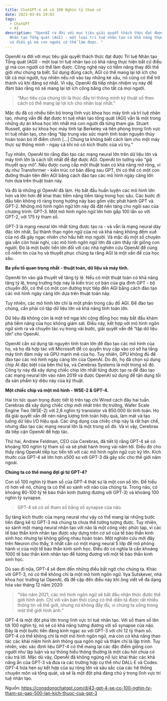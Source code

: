 ```yaml
---
title: ChatGPT-4 sẽ có 100 Nghìn tỷ tham số
date: 2023-03-01 19:03
tags:
  - ChatGPT
  - AI
description: "OpenAI ra đời với mục tiêu giải quyết thách thức đạt được Trí tuệ
  Nhân tạo Tổng quát (AGI) - một loại trí tuệ nhân tạo có khả năng thực hiện bất
  cứ điều gì mà con người có thể làm được. "
---
```

OpenAI ra đời với mục tiêu giải quyết thách thức đạt được Trí tuệ Nhân tạo Tổng quát (AGI) - một loại trí tuệ nhân tạo có khả năng thực hiện bất cứ điều gì mà con người có thể làm được. Công nghệ này có tiềm năng thay đổi thế giới như chúng ta biết. Sử dụng đúng cách, AGI có thể mang lại lợi ích cho tất cả mọi người, tuy nhiên nếu rơi vào tay những kẻ xấu, nó cũng có thể trở thành vũ khí đáng sợ nhất. Vì vậy, OpenAI đã tiếp nhận nhiệm vụ này để đảm bảo rằng nó sẽ mang lại lợi ích công bằng cho tất cả mọi người.

> “Mục tiêu của chúng tôi là thúc đẩy trí thông minh kỹ thuật số theo cách có thể mang lại lợi ích cho nhân loại nhất.”

Mặc dù đã có nhiều tiến bộ trong lĩnh vực khoa học máy tính và trí tuệ nhân tạo, nhưng vấn đề đạt được trí tuệ nhân tạo tổng quát (AGI) vẫn là một trong những dự án khoa học lớn nhất mà con người đã từng tham gia. Stuart Russell, giáo sư khoa học máy tính tại Berkeley và tiên phong trong lĩnh vực trí tuệ nhân tạo, cho rằng “tập trung vào sức mạnh tính toán nguyên thủy hoàn toàn bỏ lỡ điểm chính \[…] Chúng ta không biết cách làm cho một máy thực sự thông minh - ngay cả khi nó có kích thước của vũ trụ.”

Tuy nhiên, OpenAI tin rằng đào tạo các mạng neural lớn trên dữ liệu lớn và máy tính lớn là cách tốt nhất để đạt được AGI. OpenAI tin tưởng vào “giả thuyết quy mô”. Nếu được cung cấp một thuật toán có khả năng mở rộng, ví dụ như Transformer - kiến trúc cơ bản đằng sau GPT, thì có thể có một con đường thuận tiện đến AGI bằng cách đào tạo các mô hình ngày càng lớn hơn dựa trên thuật toán này.

Và đó là những gì OpenAI đã làm. Họ bắt đầu huấn luyện các mô hình lớn hơn và lớn hơn để khai thác tiềm năng tiềm tàng trong học sâu. Các bước đi đầu tiên không rõ ràng trong hướng này bao gồm việc phát hành GPT và GPT-2. Những mô hình ngôn ngữ lớn này đã đặt nền tảng cho ngôi sao của chương trình: GPT-3. Một mô hình ngôn ngữ lớn hơn gấp 100 lần so với GPT-2, với 175 tỷ tham số.

GPT-3 là mạng neural lớn nhất từng được tạo ra - và vẫn là mạng neural dày đặc lớn nhất. Sự thành thạo ngôn ngữ của nó và khả năng không đếm xuể của nó đã gây ngạc nhiên cho hầu hết mọi người. Và mặc dù một số chuyên gia vẫn còn hoài nghi, các mô hình ngôn ngữ lớn đã cảm thấy rất giống con người. Đó là một bước tiến lớn đối với các nhà nghiên cứu OpenAI để củng cố niềm tin của họ và thuyết phục chúng ta rằng AGI là một vấn đề của học sâu.

**Ba yếu tố quan trọng nhất - thuật toán, dữ liệu và máy tính.**

OpenAI tin vào giả thuyết về tăng tỷ lệ. Nếu có một thuật toán có khả năng tăng tỷ lệ, trong trường hợp này là kiến trúc cơ bản của gia đình GPT - bộ chuyển đổi, có thể có một con đường trực tiếp đến AGI bằng cách đào tạo các mô hình ngày càng lớn dựa trên thuật toán này.

Tuy nhiên, các mô hình lớn chỉ là một phần trong câu đố AGI. Để đào tạo chúng, cần phải có tập dữ liệu lớn và khả năng tính toán lớn.

Dữ liệu đã không còn là một trở ngại khi cộng đồng học máy bắt đầu khám phá tiềm năng của học không giám sát. Điều này, kết hợp với mô hình ngôn ngữ sinh ra và chuyển tác vụ trong vài bước, giải quyết vấn đề “tập dữ liệu lớn” cho OpenAI.

OpenAI cần sử dụng tài nguyên tính toán lớn để đào tạo các mô hình của họ, và họ đã hợp tác với Microsoft để có quyền truy cập vào cơ sở hạ tầng máy tính đám mây và GPU mạnh mẽ của họ. Tuy nhiên, GPU không đủ để đào tạo các mô hình ngày càng lớn của OpenAI. Do đó, họ đã chọn sử dụng chip AI đặc biệt của bên thứ ba, và Cerebras Systems là một trong số đó. Công ty này đã xây dựng chiếc chip lớn nhất từng được tạo ra để đào tạo các mạng neural lớn vào năm 2019 và được OpenAI sử dụng để tận dụng tối đa sản phẩm kỳ diệu này của kỹ thuật.

**Một chiếc chip và một mô hình - WSE-2 & GPT-4.**

Hai tin tức quan trọng được tiết lộ trên tạp chí Wired cách đây hai tuần. Cerebras đã xây dựng chiếc chip mới nhất trên thị trường, Wafer Scale Engine Two (WSE-2) với 2,6 nghìn tỷ transistor và 850.000 lõi tính toán. Họ đã giải quyết vấn đề nén năng lượng tính toán hiệu quả, làm mát và tạo luồng dữ liệu I/O hiệu quả. Các ứng dụng của chiếc chip này là rất hạn chế, nhưng đào tạo các mạng neural lớn là một trong số đó. Và vì vậy, Cerebras đã tiếp cận OpenAI để hợp tác.

Thứ hai, Andrew Feldman, CEO của Cerebras, đã tiết lộ rằng GPT-4 sẽ có khoảng 100 nghìn tỷ tham số và sẽ phát hành trong vài năm tới. Điều đó cho thấy rằng OpenAI tiếp tục tiến tới với các mô hình ngôn ngữ cực kỳ lớn. Kích thước của GPT-4 sẽ lớn hơn x500 so với GPT-3 đã gây sốc cho thế giới năm ngoái.

**Chúng ta có thể mong đợi gì từ GPT-4?**

Con số 100 nghìn tỷ tham số của GPT-4 thật sự là một con số lớn. Để hiểu rõ hơn về nó, chúng ta có thể so sánh với não của chúng ta. Trong não, có khoảng 80-100 tỷ tế bào thần kinh (tương đương với GPT-3) và khoảng 100 nghìn tỷ synapse.

> GPT-4 sẽ có số tham số bằng số synapse của não.

Sự tăng kích thước của mạng neural như vậy có thể mang lại những bước tiến đáng kể từ GPT-3 mà chúng ta chưa thể tưởng tượng được. Tuy nhiên, so sánh một mạng neural nhân tạo với não là một công việc phức tạp, vì các tế bào thần kinh nhân tạo được xây dựng trên cơ sở của tế bào thần kinh sinh học nhưng lại không giống nhau hoàn toàn. Một nghiên cứu mới đây trên Neuron cho thấy, ít nhất cần có một mạng neural 5 lớp để mô phỏng hành vi của một tế bào thần kinh sinh học. Điều đó có nghĩa là cần khoảng 1000 tế bào thần kinh nhân tạo để tương đương với một tế bào thần kinh sinh học.

Dù sao đi nữa, GPT-4 sẽ đem đến những điều bất ngờ cho chúng ta. Khác với GPT-3, nó có thể không chỉ là một mô hình ngôn ngữ. Ilya Sutskever, nhà khoa học trưởng tại OpenAI, đã đề cập đến điều này khi ông viết về đa dạng hóa vào tháng 12 năm 2020:

> “Vào năm 2021, các mô hình ngôn ngữ sẽ bắt đầu nhận thức được thế giới hình ảnh. Chỉ với văn bản thôi cũng có thể diễn tả được rất nhiều thông tin về thế giới, nhưng nó không đầy đủ, vì chúng ta sống trong một thế giới hình ảnh.”

GPT-4 là một đột phá lớn trong lĩnh vực trí tuệ nhân tạo. Với số tham số lên tới 100 nghìn tỷ, nó sẽ có khả năng tương đương với số synapse của não. Đây là một bước tiến đáng kinh ngạc so với GPT-3 với chỉ 12 tỷ tham số. GPT-4 có thể không chỉ là một mô hình ngôn ngữ, mà còn có khả năng thao tác các khái niệm hình ảnh thông qua ngôn ngữ và thậm chí là lập trình. Tuy nhiên, việc xác định liệu GPT-4 có thể mang lại các đặc điểm giống con người như lập luận và sự thông hiểu thông thường là một câu hỏi chưa có câu trả lời. Mặc dù vậy, OpenAI đã không ngừng nỗ lực khai thác các khả năng ẩn của GPT-3 và đưa ra các trường hợp cụ thể như DALL·E và Codex. GPT-4 hứa hẹn sự kết hợp của sự rộng lớn và sâu sắc của các hệ thống chuyên môn và tổng quát, và sẽ là một đột phá đáng chú ý trong lĩnh vực trí tuệ nhân tạo.

Nguồn: <https://congdongchatgpt.com/d/43-gpt-4-se-co-100-nghin-ty-tham-so-gap-500-lan-kich-thuoc-cua-gpt-3>
